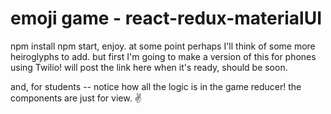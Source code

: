 # emoji game - react-redux-materialUI

npm install npm start, enjoy.
at some point perhaps I'll think of some more heiroglyphs to add.
but first I'm going to make a version of this for phones using Twilio!
will post the link here when it's ready, should be soon.

and, for students -- notice how all the logic is in the game reducer!
the components are just for view.
✌️